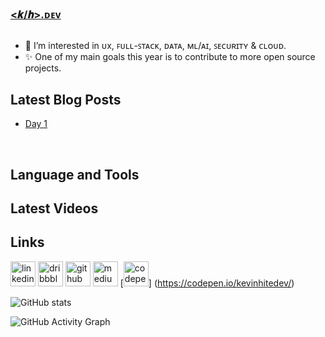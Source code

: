 ### [&#60;𝒌&#47;𝒉&#62;.ᴅᴇᴠ](https://kevinhite.dev)
##  
- 👀 I’m interested in ᴜx, ꜰᴜʟʟ-ꜱᴛᴀᴄᴋ, ᴅᴀᴛᴀ, ᴍʟ/ᴀɪ, ꜱᴇᴄᴜʀɪᴛʏ & ᴄʟᴏᴜᴅ.
- ✨ One of my main goals this year is to contribute to more open source projects.

## Latest Blog Posts
<!-- BLOG-POST-LIST:START -->
- [Day 1](https://journal.kevinhite.dev/post/672935506308431872)
<!-- BLOG-POST-LIST:END -->

<br/>

## Language and Tools

## Latest Videos

## Links
[<img src='https://cdn.jsdelivr.net/npm/simple-icons@3.0.1/icons/linkedin.svg' alt='linkedin' height='40'>](https://linkedin.com/in/kevinhitedev/) [<img src='https://cdn.jsdelivr.net/npm/simple-icons@3.0.1/icons/dribbble.svg' alt='dribbble' height='40'>](https://dribbble.com/kevinhitedev/) [<img src='https://cdn.jsdelivr.net/npm/simple-icons@3.0.1/icons/github.svg' alt='github' height='40'>](https://github.com/kevinhitedev/) [<img src='https://cdn.jsdelivr.net/npm/simple-icons@3.0.1/icons/medium.svg' alt='medium' height='40'>](https://medium.com/kevinhitedev/) [<img src='https://cdn.jsdelivr.net/npm/simple-icons@3.0.1/icons/codepen.svg' alt='codepen' height='40'>] (https://codepen.io/kevinhitedev/)


![GitHub stats](https://github-readme-stats.vercel.app/api?username=kevinhitedev&show_icons=true)  

![GitHub Activity Graph](https://activity-graph.herokuapp.com/graph?username=kevinhitedev) 
